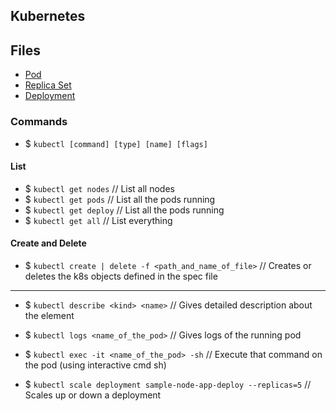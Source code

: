 ## Kubernetes

## Files

-   [Pod](https://github.com/ArianRai/Documentation/blob/main/DevOps/Kubernetes/Kubernetes-files/1-sample-pod.yml)
-   [Replica Set](https://github.com/ArianRai/Documentation/blob/main/DevOps/Kubernetes/Kubernetes-files/2-sample-replica-set.yml)
-   [Deployment](https://github.com/ArianRai/Documentation/blob/main/DevOps/Kubernetes/Kubernetes-files/3-sample-deploy.yml)

### Commands

-   $ `kubectl [command] [type] [name] [flags]`

#### List

-   $ `kubectl get nodes` // List all nodes
-   $ `kubectl get pods` // List all the pods running
-   $ `kubectl get deploy` // List all the pods running
-   $ `kubectl get all` // List everything

#### Create and Delete

-   $ `kubectl create | delete -f <path_and_name_of_file>` // Creates or deletes the k8s objects defined in the spec file

---

-   $ `kubectl describe <kind> <name>` // Gives detailed description about the element

-   $ `kubectl logs <name_of_the_pod>` // Gives logs of the running pod

-   $ `kubectl exec -it <name_of_the_pod> -sh` // Execute that command on the pod (using interactive cmd sh)

-   $ `kubectl scale deployment sample-node-app-deploy --replicas=5` // Scales up or down a deployment

